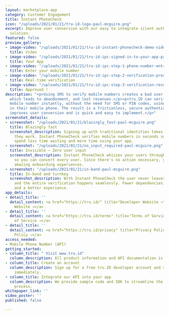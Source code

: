 ```yaml
---
layout: marketplace-app
category: Customer Engagement
title: Instant PhoneCheck
icon: "/uploads/2021/01/21/tru-id-logo-paul-mcguire.png"
excerpt: Improve user conversion with our easy to integrate silent authentication
  solution.
featured: false
preview_gallery:
- image-video: "/uploads/2021/01/21/tru-id-instant-phonecheck-demo-video-paul-mcguire.mp4"
  title: Video
- image-video: "/uploads/2021/01/21/tru-id-ipc-signed-in-to-your-app-paul-mcguire.png"
  title: Your App
- image-video: "/uploads/2021/01/21/tru-id-ipc-step-1-phone-number-entry-paul-mcguire.png"
  title: Enter your mobile number
- image-video: "/uploads/2021/01/21/tru-id-ipc-step-2-verification-processing-in-background-paul-mcguire.png"
  title: Real-time verification
- image-video: "/uploads/2021/01/21/tru-id-ipc-step-3-verification-results-retrieved-paul-mcguire.png"
  title: Approved !
description: "<p>Using SMS to verify mobile numbers creates a bad user experience
  which leads to abandonment, and lost revenues.</p><p>tru.ID can verify a user's
  mobile number instantly, without the need for SMS or PIN codes, using the SIM card
  in their mobile phone. The result is a frictionless, secure authentication that
  improves user conversion and is quick and easy to implement.</p>"
screenshot_details:
- screenshot: "/uploads/2021/01/21/blazingly_fast-paul-mcguire.png"
  title: Blazingly fast
  screenshot_description: Signing up with traditional identities takes minutes — when
    they work. Instant PhoneCheck verifies mobile numbers in seconds so your users
    spend less time waiting and more time using your app.
- screenshot: "/uploads/2021/01/21/no_input_required-paul-mcguire.png"
  title: Invisible — Zero user input
  screenshot_description: Instant PhoneCheck whizzes your users through phone verification
    so you can convert every user. Since there's no action necessary, you can craft
    amazing onboarding experiences.
- screenshot: "/uploads/2021/01/21/in-band-paul-mcguire.png"
  title: In-band and turnkey
  screenshot_description: With Instant PhoneCheck the user never leaves your app,
    and the entire verification happens seamlessly. Fewer dependencies, better security
    and a better experience.
app_details:
- detail_title: ''
  detail_content: <a href="https://tru.id/" title="Developer Website →">Developer
    Website →</a>
- detail_title: ''
  detail_content: <a href="https://tru.id/terms" title="Terms of Service →">Terms
    of Service →</a>
- detail_title: ''
  detail_content: <a href="https://tru.id/privacy" title="Privacy Policy →">Privacy
    Policy →</a>
access_needed:
- Mobile Phone Number (API)
getting_started:
- column_title: " Visit www.tru.id"
  column_description: All product information and API documentation is on our website.
- column_title: Create an account
  column_description: Sign up for a free tru.ID developer account and start testing
    immediately.
- column_title: Integrate our API into your app
  column_description: We provide sample code and SDK to streamline the integration
    process.
whitepaper_link: ''
video_poster: ''
published: false

---
```

